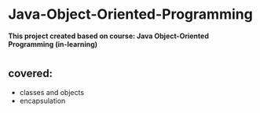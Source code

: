 # Java-Object-Oriented-Programming
**This project created based on course: Java Object-Oriented Programming (in-learning)**
#

## covered:
* classes and objects
* encapsulation

